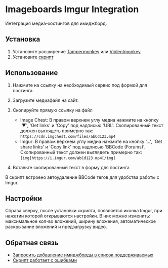 # Imageboards Imgur Integration
Интеграция медиа-хостингов для имиджборд.

## Установка
1. Установите расширение [Tampermonkey](https://www.tampermonkey.net/) или [Violentmonkey](https://violentmonkey.github.io/)
2. Установите [скрипт](https://github.com/anon895859380/ImageboardsImgurIntegration/raw/main/ImageboardsImgurIntegration.user.js)

## Использование
1. Нажмите на ссылку на необходимый сервис под формой для постинга.
2. Загрузите медиафайл на сайт.
4. Скопируйте прямую ссылку на файл

     - Image Chest: В правом верхнем углу медиа нажмите на кнопку '▼', 'Get links' и 'Copy' под надписью 'URL'. Скопированный текст должен выглядеть примерно так: `https://cdn.imgchest.com/files/abCd123.mp4`
     - Imgur: В правом верхнем углу медиа нажмите на кнопку '...', 'Get share links' и 'Copy link' под надписью 'BBCode (Forums)'. Скопированный текст должен выглядеть примерно так: `[img]https://i.imgur.com/abCd123.mp4[/img]`
6. Вставьте скопированный текст в форму для постинга

В скрипт встроено автоудаление BBCode тегов для удобства работы с Imgur.

## Настройки
Справа сверху, после установки скрипта, появляется иконка Imgur, при нажатии которой открываются настройки. В них можно изменить: максимальное кол-во вложений, ширину вложения, автоматическое раскрывание вложений и предзагрузку видео.

## Обратная связь
 - [Запросить добавление имиджборды в список поддерживаемых](https://github.com/anon895859380/ImageboardsImgurIntegration/discussions/1)
 - [Скрипт работает с ошибками](https://github.com/anon895859380/ImageboardsImgurIntegration/issues/new)
